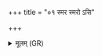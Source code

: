 +++
title = "०१ स्मर स्मरो ऽसि"

+++
<details><summary>मूलम् (GR)</summary>

स्मर स्मरो ऽसि  
देवैर् दत्तो ऽसि स्मर ।  
अमुष्य मन आ स्मर  
यथाहं कामये तथा ॥
</details>